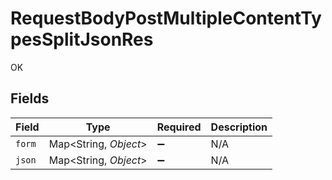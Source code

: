 # RequestBodyPostMultipleContentTypesSplitJsonRes

OK


## Fields

| Field                 | Type                  | Required              | Description           |
| --------------------- | --------------------- | --------------------- | --------------------- |
| `form`                | Map<String, *Object*> | :heavy_minus_sign:    | N/A                   |
| `json`                | Map<String, *Object*> | :heavy_minus_sign:    | N/A                   |